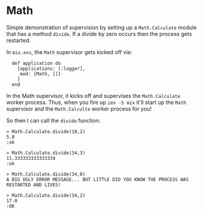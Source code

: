 # Math

Simple demonstration of supervision by setting up a `Math.Calculate` module that has a method `divide`. If a divide by zero occurs then the process gets restarted.

In `mix.exs`, the `Math` supervisor gets kicked off via:

```
  def application do
    [applications: [:logger],
     mod: {Math, []}
    ]
  end
```

In the Math supervisor, it kicks off and supervises the `Math.Calculate` worker process.
Thus, when you fire up `iex -S mix` it'll start up the `Math` supervisor and the `Math.Calculte` worker process for you!

So then I can call the `divide` function:

```
> Math.Calculate.divide(10,2)
5.0
:ok

> Math.Calculate.divide(34,3)
11.333333333333334
:ok

> Math.Calculate.divide(34,0)
A BIG UGLY ERROR MESSAGE... BUT LITTLE DID YOU KNOW THE PROCESS WAS RESTARTED AND LIVES!

> Math.Calculate.divide(34,2)
17.0
:OK

```

